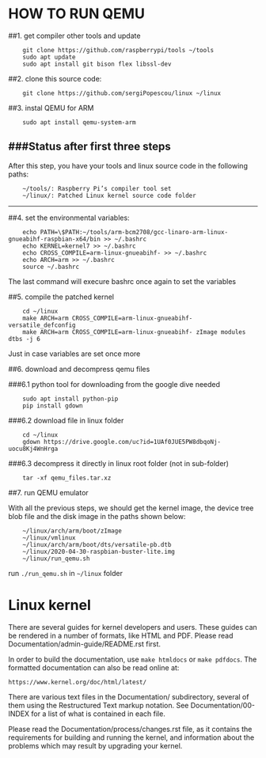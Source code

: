 HOW TO RUN QEMU
===============

##1. get compiler other tools and update

```
    git clone https://github.com/raspberrypi/tools ~/tools
    sudo apt update
    sudo apt install git bison flex libssl-dev
```

##2. clone this source code:

```
    git clone https://github.com/sergiPopescou/linux ~/linux
```


##3. instal QEMU for ARM
```
    sudo apt install qemu-system-arm
```
###Status after first three steps
------------------------------

After this step, you have your tools and linux source code in the following paths:
```
    ~/tools/: Raspberry Pi’s compiler tool set
    ~/linux/: Patched Linux kernel source code folder
```
------------------------------

##4. set the environmental variables:
```
    echo PATH=\$PATH:~/tools/arm-bcm2708/gcc-linaro-arm-linux-gnueabihf-raspbian-x64/bin >> ~/.bashrc
    echo KERNEL=kernel7 >> ~/.bashrc
    echo CROSS_COMPILE=arm-linux-gnueabihf- >> ~/.bashrc
    echo ARCH=arm >> ~/.bashrc
    source ~/.bashrc
```
The last command will execure bashrc once again to set the variables


##5. compile the patched kernel
```
    cd ~/linux
    make ARCH=arm CROSS_COMPILE=arm-linux-gnueabihf- versatile_defconfig
    make ARCH=arm CROSS_COMPILE=arm-linux-gnueabihf- zImage modules dtbs -j 6
```
Just in case variables are set once more


##6. download and decompress qemu files

###6.1 python tool for downloading from the google dive needed
```
    sudo apt install python-pip
    pip install gdown
```
###6.2 download file in linux folder
```
    cd ~/linux
    gdown https://drive.google.com/uc?id=1UAf0JUE5PW8dbqoNj-uocu8Kj4WnHrga
```
###6.3 decompress it directly in linux root folder (not in sub-folder)
```
    tar -xf qemu_files.tar.xz
```

##7. run QEMU emulator

With all the previous steps, we should get the kernel image, the device tree blob file and the disk image in the paths shown below:
```
    ~/linux/arch/arm/boot/zImage
    ~/linux/vmlinux
    ~/linux/arch/arm/boot/dts/versatile-pb.dtb
    ~/linux/2020-04-30-raspbian-buster-lite.img
    ~/linux/run_qemu.sh
```

run `./run_qemu.sh` in `~/linux` folder




Linux kernel
============

There are several guides for kernel developers and users. These guides can
be rendered in a number of formats, like HTML and PDF. Please read
Documentation/admin-guide/README.rst first.

In order to build the documentation, use ``make htmldocs`` or
``make pdfdocs``.  The formatted documentation can also be read online at:

    https://www.kernel.org/doc/html/latest/

There are various text files in the Documentation/ subdirectory,
several of them using the Restructured Text markup notation.
See Documentation/00-INDEX for a list of what is contained in each file.

Please read the Documentation/process/changes.rst file, as it contains the
requirements for building and running the kernel, and information about
the problems which may result by upgrading your kernel.

